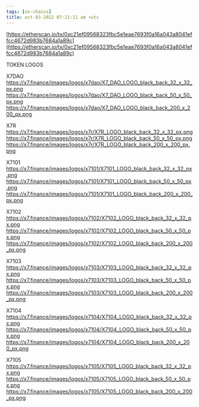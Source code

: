 ```yaml
---
tags: [on-chains]
title: oct-03-2022 07:21:11 am +utc
---
```


[https://etherscan.io/tx/0xc21ef09568323fbc5e1eae7693f0a16a043a8041effcc4672d983b7684a1a89c](https://etherscan.io/tx/0xc21ef09568323fbc5e1eae7693f0a16a043a8041effcc4672d983b7684a1a89c)

TOKEN LOGOS

X7DAO
https://x7.finance/images/logos/x7dao/X7_DAO_LOGO_black_back_32_x_32_px.png
https://x7.finance/images/logos/x7dao/X7_DAO_LOGO_black_back_50_x_50_px.png
https://x7.finance/images/logos/x7dao/X7_DAO_LOGO_black_back_200_x_200_px.png

X7R
https://x7.finance/images/logos/x7r/X7R_LOGO_black_back_32_x_32_px.png
https://x7.finance/images/logos/x7r/X7R_LOGO_black_back_50_x_50_px.png
https://x7.finance/images/logos/x7r/X7R_LOGO_black_back_200_x_200_px.png

X7101
https://x7.finance/images/logos/x7101/X7101_LOGO_black_back_32_x_32_px.png
https://x7.finance/images/logos/x7101/X7101_LOGO_black_back_50_x_50_px.png
https://x7.finance/images/logos/x7101/X7101_LOGO_black_back_200_x_200_px.png

X7102
https://x7.finance/images/logos/x7102/X7102_LOGO_black_back_32_x_32_px.png
https://x7.finance/images/logos/x7102/X7102_LOGO_black_back_50_x_50_px.png
https://x7.finance/images/logos/x7102/X7102_LOGO_black_back_200_x_200_px.png

X7103
https://x7.finance/images/logos/x7103/X7103_LOGO_black_back_32_x_32_px.png
https://x7.finance/images/logos/x7103/X7103_LOGO_black_back_50_x_50_px.png
https://x7.finance/images/logos/x7103/X7103_LOGO_black_back_200_x_200_px.png

X7104
https://x7.finance/images/logos/x7104/X7104_LOGO_black_back_32_x_32_px.png
https://x7.finance/images/logos/x7104/X7104_LOGO_black_back_50_x_50_px.png
https://x7.finance/images/logos/x7104/X7104_LOGO_black_back_200_x_200_px.png

X7105
https://x7.finance/images/logos/x7105/X7105_LOGO_black_back_32_x_32_px.png
https://x7.finance/images/logos/x7105/X7105_LOGO_black_back_50_x_50_px.png
https://x7.finance/images/logos/x7105/X7105_LOGO_black_back_200_x_200_px.png
